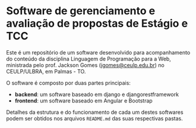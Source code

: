 # Software de gerenciamento e avaliação de propostas de Estágio e TCC

Este é um repositório de um software desenvolvido para acompanhamento do conteúdo da disciplina Linguagem de Programação para a Web, ministrada pelo prof. Jackson Gomes (jgomes@ceulp.edu.br) no CEULP/ULBRA, em Palmas - TO.

O software é composto por duas partes principais:

* **backend**: um software baseado em django e djangorestframework
* **frontend**: um software baseado em Angular e Bootstrap

Detalhes da estrutura e do funcionamento de cada um destes softwares podem ser obtidos nos arquivos `README.md` das suas respectivas pastas.
